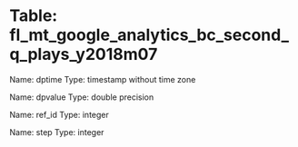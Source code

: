 Table: fl_mt_google_analytics_bc_second_q_plays_y2018m07
========================================================

Name: dptime
Type: timestamp without time zone

Name: dpvalue
Type: double precision

Name: ref_id
Type: integer

Name: step
Type: integer


